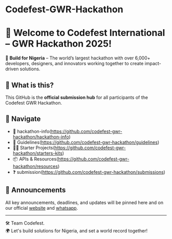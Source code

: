# Codefest-GWR-Hackathon

# 👋 Welcome to Codefest International – GWR Hackathon 2025!

🚀 **Build for Nigeria** – The world’s largest hackathon with over 6,000+ developers, designers, and innovators working together to create impact-driven solutions.

## 📌 What is this?

This GitHub is the **official submission hub** for all participants of the Codefest GWR Hackathon.

## 🧭 Navigate

- 🔧 hackathon-info(https://github.com/codefest-gwr-hackathon/hackathon-info)
- 🔧 Guidelines(https://github.com/codefest-gwr-hackathon/guidelines)
- 🧑‍💻 Starter Projects(https://github.com/codefest-gwr-hackathon/starters-kits)
- 📦 APIs & Resources(https://github.com/codefest-gwr-hackathon/resources)
- ❓ submission(https://github.com/codefest-gwr-hackathon/submissions)

## 📣 Announcements

All key announcements, deadlines, and updates will be pinned here and on our official [website](https://hackathon.codefestinternational.africa) and [whatsapp](https://discord.gg/yourlink).

---

🛠 Team Codefest.  
🌍 Let's build solutions for Nigeria, and set a world record together!
